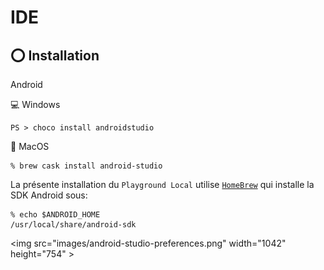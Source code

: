 # IDE

## :o: Installation

Android 

:computer: Windows

```
PS > choco install androidstudio
``` 

:apple: MacOS

```
% brew cask install android-studio
```

La présente installation du `Playground Local` utilise [`HomeBrew`](https://brew.sh/) qui installe la SDK Android sous:

```
% echo $ANDROID_HOME
/usr/local/share/android-sdk
```


<img src="images/android-studio-preferences.png" width="1042" height="754" > </img>
